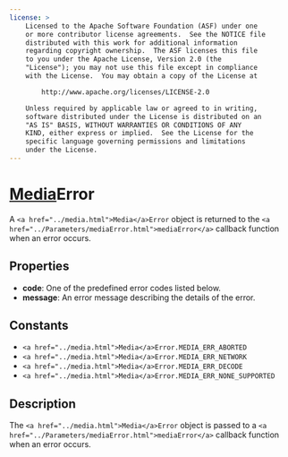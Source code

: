 ```yaml
---
license: >
    Licensed to the Apache Software Foundation (ASF) under one
    or more contributor license agreements.  See the NOTICE file
    distributed with this work for additional information
    regarding copyright ownership.  The ASF licenses this file
    to you under the Apache License, Version 2.0 (the
    "License"); you may not use this file except in compliance
    with the License.  You may obtain a copy of the License at

        http://www.apache.org/licenses/LICENSE-2.0

    Unless required by applicable law or agreed to in writing,
    software distributed under the License is distributed on an
    "AS IS" BASIS, WITHOUT WARRANTIES OR CONDITIONS OF ANY
    KIND, either express or implied.  See the License for the
    specific language governing permissions and limitations
    under the License.
---
```


<a href="../media.html">Media</a>Error
==========

A `<a href="../media.html">Media</a>Error` object is returned to the `<a href="../Parameters/mediaError.html">mediaError</a>` callback
function when an error occurs.

Properties
----------

- __code__: One of the predefined error codes listed below.
- __message__: An error message describing the details of the error.

Constants
---------

- `<a href="../media.html">Media</a>Error.MEDIA_ERR_ABORTED`
- `<a href="../media.html">Media</a>Error.MEDIA_ERR_NETWORK`
- `<a href="../media.html">Media</a>Error.MEDIA_ERR_DECODE`
- `<a href="../media.html">Media</a>Error.MEDIA_ERR_NONE_SUPPORTED`

Description
-----------

The `<a href="../media.html">Media</a>Error` object is passed to a `<a href="../Parameters/mediaError.html">mediaError</a>` callback function
when an error occurs.

